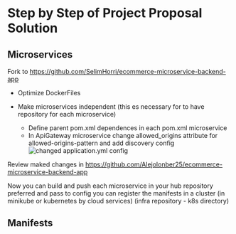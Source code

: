 # Step by Step of Project Proposal Solution

## Microservices

Fork to https://github.com/SelimHorri/ecommerce-microservice-backend-app

- Optimize DockerFiles

- Make microservices independent (this es necessary for to have repository for each microservice)
  - Define parent pom.xml dependences in each pom.xml microservice
  - In ApiGateway microservice change allowed_origins attribute for allowed-origins-pattern and add discovery config 
    ![changed application.yml config ](images/step_by_step/application_yml_api_gateway.png) 

Review maked changes in https://github.com/Alejolonber25/ecommerce-microservice-backend-app

Now you can build and push each microservice in your hub repository preferred and pass to config you can register the manifests in a cluster (in minikube or kubernetes by cloud services) (infra repository - k8s directory)

## Manifests


